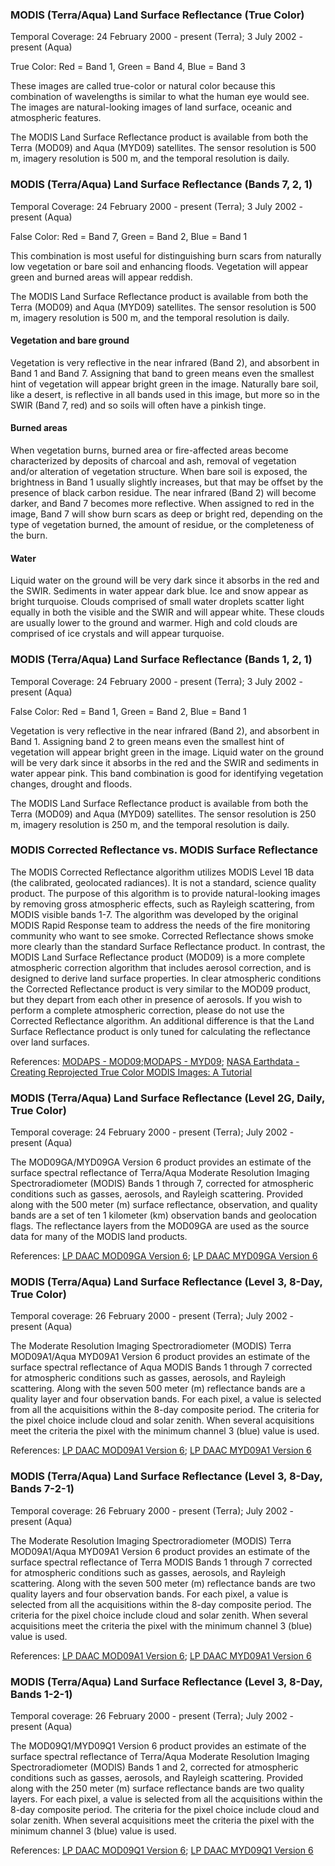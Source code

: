 ### MODIS (Terra/Aqua) Land Surface Reflectance (True Color)
Temporal Coverage: 24 February 2000 - present (Terra); 3 July 2002 - present (Aqua)

True Color: Red = Band 1, Green = Band 4, Blue = Band 3

These images are called true-color or natural color because this combination of wavelengths is similar to what the human eye would see. The images are natural-looking images of land surface, oceanic and atmospheric features.

The MODIS Land Surface Reflectance product is available from both the Terra (MOD09) and Aqua (MYD09) satellites. The sensor resolution is 500 m, imagery resolution is 500 m, and the temporal resolution is daily.

### MODIS (Terra/Aqua) Land Surface Reflectance (Bands 7, 2, 1)
Temporal Coverage: 24 February 2000 - present (Terra); 3 July 2002 - present (Aqua)

False Color: Red = Band 7, Green = Band 2, Blue = Band 1

This combination is most useful for distinguishing burn scars from naturally low vegetation or bare soil and enhancing floods. Vegetation will appear green and burned areas will appear reddish.

The MODIS Land Surface Reflectance product is available from both the Terra (MOD09) and Aqua (MYD09) satellites. The sensor resolution is 500 m, imagery resolution is 500 m, and the temporal resolution is daily.

#### Vegetation and bare ground
Vegetation is very reflective in the near infrared (Band 2), and absorbent in Band 1 and Band 7. Assigning that band to green means even the smallest hint of vegetation will appear bright green in the image. Naturally bare soil, like a desert, is reflective in all bands used in this image, but more so in the SWIR (Band 7, red) and so soils will often have a pinkish tinge.

#### Burned areas
When vegetation burns, burned area or fire-affected areas become characterized by deposits of charcoal and ash, removal of vegetation and/or alteration of vegetation structure. When bare soil is exposed, the brightness in Band 1 usually slightly increases, but that may be offset by the presence of black carbon residue. The near infrared (Band 2) will become darker, and Band 7 becomes more reflective. When assigned to red in the image, Band 7 will show burn scars as deep or bright red, depending on the type of vegetation burned, the amount of residue, or the completeness of the burn.

#### Water
Liquid water on the ground will be very dark since it absorbs in the red and the SWIR. Sediments in water appear dark blue. Ice and snow appear as bright turquoise. Clouds comprised of small water droplets scatter light equally in both the visible and the SWIR and will appear white. These clouds are usually lower to the ground and warmer. High and cold clouds are comprised of ice crystals and will appear turquoise.

### MODIS (Terra/Aqua) Land Surface Reflectance (Bands 1, 2, 1)
Temporal Coverage: 24 February 2000 - present (Terra); 3 July 2002 - present (Aqua)

False Color: Red = Band 1, Green = Band 2, Blue = Band 1

Vegetation is very reflective in the near infrared (Band 2), and absorbent in Band 1. Assigning band 2 to green means even the smallest hint of vegetation will appear bright green in the image. Liquid water on the ground will be very dark since it absorbs in the red and the SWIR and sediments in water appear pink. This band combination is good for identifying vegetation changes, drought and floods.

The MODIS Land Surface Reflectance product is available from both the Terra (MOD09) and Aqua (MYD09) satellites. The sensor resolution is 250 m, imagery resolution is 250 m, and the temporal resolution is daily.

### MODIS Corrected Reflectance vs. MODIS Surface Reflectance
The MODIS Corrected Reflectance algorithm utilizes MODIS Level 1B data (the calibrated, geolocated radiances). It is not a standard, science quality product. The purpose of this algorithm is to provide natural-looking images by removing gross atmospheric effects, such as Rayleigh scattering, from MODIS visible bands 1-7. The algorithm was developed by the original MODIS Rapid Response team to address the needs of the fire monitoring community who want to see smoke. Corrected Reflectance shows smoke more clearly than the standard Surface Reflectance product. In contrast, the MODIS Land Surface Reflectance product (MOD09) is a more complete atmospheric correction algorithm that includes aerosol correction, and is designed to derive land surface properties. In clear atmospheric conditions the Corrected Reflectance product is very similar to the MOD09 product, but they depart from each other in presence of aerosols. If you wish to perform a complete atmospheric correction, please do not use the Corrected Reflectance algorithm. An additional difference is that the Land Surface Reflectance product is only tuned for calculating the reflectance over land surfaces.

References: [MODAPS - MOD09](https://modaps.modaps.eosdis.nasa.gov/services/about/products/c6-nrt/MOD09.html);[MODAPS - MYD09](https://modaps.modaps.eosdis.nasa.gov/services/about/products/c6-nrt/MYD09.html); [NASA Earthdata - Creating Reprojected True Color MODIS Images: A Tutorial](https://earthdata.nasa.gov/files/MODIS_True_Color.pdf)

### MODIS (Terra/Aqua) Land Surface Reflectance (Level 2G, Daily, True Color)
Temporal coverage: 24 February 2000 - present (Terra); July 2002 - present (Aqua)

The MOD09GA/MYD09GA Version 6 product provides an estimate of the surface spectral reflectance of Terra/Aqua Moderate Resolution Imaging Spectroradiometer (MODIS) Bands 1 through 7, corrected for atmospheric conditions such as gasses, aerosols, and Rayleigh scattering. Provided along with the 500 meter (m) surface reflectance, observation, and quality bands are a set of ten 1 kilometer (km) observation bands and geolocation flags. The reflectance layers from the MOD09GA are used as the source data for many of the MODIS land products.  

References: [LP DAAC MOD09GA Version 6](https://lpdaac.usgs.gov/products/mod09gav006/); [LP DAAC MYD09GA Version 6](https://lpdaac.usgs.gov/products/myd09gav006/)

### MODIS (Terra/Aqua) Land Surface Reflectance (Level 3, 8-Day, True Color)
Temporal coverage: 26 February 2000 - present (Terra); July 2002 - present (Aqua)

The Moderate Resolution Imaging Spectroradiometer (MODIS) Terra MOD09A1/Aqua MYD09A1 Version 6 product provides an estimate of the surface spectral reflectance of Aqua MODIS Bands 1 through 7 corrected for atmospheric conditions such as gasses, aerosols, and Rayleigh scattering. Along with the seven 500 meter (m) reflectance bands are a quality layer and four observation bands. For each pixel, a value is selected from all the acquisitions within the 8-day composite period. The criteria for the pixel choice include cloud and solar zenith. When several acquisitions meet the criteria the pixel with the minimum channel 3 (blue) value is used.

References: [LP DAAC MOD09A1 Version 6](https://lpdaac.usgs.gov/products/mod09a1v006/); [LP DAAC MYD09A1 Version 6](https://lpdaac.usgs.gov/products/myd09a1v006/)

### MODIS (Terra/Aqua) Land Surface Reflectance (Level 3, 8-Day, Bands 7-2-1)
Temporal coverage: 26 February 2000 - present (Terra); July 2002 - present (Aqua)

The Moderate Resolution Imaging Spectroradiometer (MODIS) Terra MOD09A1/Aqua MYD09A1 Version 6 product provides an estimate of the surface spectral reflectance of Terra MODIS Bands 1 through 7 corrected for atmospheric conditions such as gasses, aerosols, and Rayleigh scattering. Along with the seven 500 meter (m) reflectance bands are two quality layers and four observation bands. For each pixel, a value is selected from all the acquisitions within the 8-day composite period. The criteria for the pixel choice include cloud and solar zenith. When several acquisitions meet the criteria the pixel with the minimum channel 3 (blue) value is used.  

References: [LP DAAC MOD09A1 Version 6](https://lpdaac.usgs.gov/products/mod09a1v006/); [LP DAAC MYD09A1 Version 6](https://lpdaac.usgs.gov/products/myd09a1v006/)

### MODIS (Terra/Aqua) Land Surface Reflectance (Level 3, 8-Day, Bands 1-2-1)
Temporal coverage: 26 February 2000 - present (Terra); July 2002 - present (Aqua)

The MOD09Q1/MYD09Q1 Version 6 product provides an estimate of the surface spectral reflectance of Terra/Aqua Moderate Resolution Imaging Spectroradiometer (MODIS) Bands 1 and 2, corrected for atmospheric conditions such as gasses, aerosols, and Rayleigh scattering. Provided along with the 250 meter (m) surface reflectance bands are two quality layers. For each pixel, a value is selected from all the acquisitions within the 8-day composite period. The criteria for the pixel choice include cloud and solar zenith. When several acquisitions meet the criteria the pixel with the minimum channel 3 (blue) value is used.  

References: [LP DAAC MOD09Q1 Version 6](https://lpdaac.usgs.gov/products/mod09q1v006/); [LP DAAC MYD09Q1 Version 6](https://lpdaac.usgs.gov/products/myd09q1v006/)

